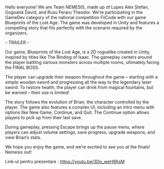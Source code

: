 Hello everyone!
We are Team NEMESIS, made up of Lupes Alex Ștefan, Gogoană David, and Rusu Feraru Theodor. We’re participating in the GameDev category of the national competition FiiCode with our game Blueprints of the Lost Age. The game was developed in Unity and features a compelling story that fits perfectly with the scenario required by the organizers.

– TRAILER –

Our game, Blueprints of the Lost Age, is a 2D roguelike created in Unity, inspired by titles like The Binding of Isaac. The gameplay centers around the player battling various monsters across multiple rooms, ultimately facing the FINAL BOSS.

The player can upgrade their weapon throughout the game – starting with a simple wooden sword and progressing all the way to the legendary laser sword. To restore health, the player can drink from magical fountains, but be warned – their use is limited!

The story follows the evolution of Brian, the character controlled by the player. The game also features a complex UI, including an intro menu with options like New Game, Continue, and Quit. The Continue option allows players to pick up from their last save.

During gameplay, pressing Escape brings up the pause menu, where players can adjust volume settings, save progress, upgrade weapons, and view Brian’s stats.

We hope you enjoy the game, and we’re excited to see you at the finals!
Nemesis out!



Link-ul pentru prezentare : https://youtu.be/3Do_weH9XsM